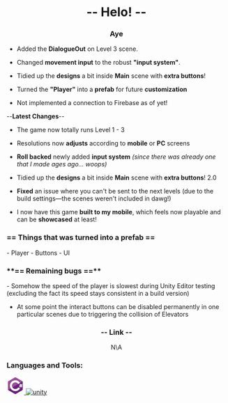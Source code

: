 <h1 align="center">-- Helo! --</h1>
<h3 align="center">Aye</h3>

- Added the **DialogueOut** on Level 3 scene.

- Changed **movement input** to the robust **"input system"**.

- Tidied up the **designs** a bit inside **Main** scene with **extra buttons**!

- Turned the **"Player"** into a **prefab** for future **customization**

- Not implemented a connection to Firebase as of yet!

--**Latest Changes**--
- The game now totally runs Level 1 - 3

- Resolutions now **adjusts** according to **mobile** or **PC** screens

- **Roll backed** newly added **input system** *(since there was already one that I made ages ago... woops)*

- Tidied up the **designs** a bit inside **Main** scene with **extra buttons**! 2.0

- **Fixed** an issue where you can't be sent to the next levels (due to the build settings—the scenes weren't included in dawg!)

- I now have this game **built to my mobile**, which feels now playable and can be **showcased** at least!

<h3 align="left">== Things that was turned into a prefab ==</h3>
- Player
- Buttons
- UI

<h3 align="left">**== Remaining bugs ==**</h3>
- Somehow the speed of the player is slowest during Unity Editor testing (excluding the fact its speed stays consistent in a build version)

- At some point the interact buttons can be disabled permanently in one particular scenes due to triggering the collision of Elevators


<h3 align="center">-- Link --</h3>
<p align="center">N\A</h3>




<h3 align="left">Languages and Tools:</h3>
<p align="left"> <a href="https://www.w3schools.com/cs/" target="_blank" rel="noreferrer"> <img src="https://raw.githubusercontent.com/devicons/devicon/master/icons/csharp/csharp-original.svg" alt="csharp" width="40" height="40"/> </a> <a href="https://unity.com/" target="_blank" rel="noreferrer"> <img src="https://www.vectorlogo.zone/logos/unity3d/unity3d-icon.svg" alt="unity" width="40" height="40"/> </a> </p>
